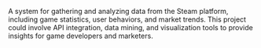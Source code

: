 A system for gathering and analyzing data from the Steam platform, including game statistics, user behaviors, and market trends. This project could involve API integration, data mining, and visualization tools to provide insights for game developers and marketers.
